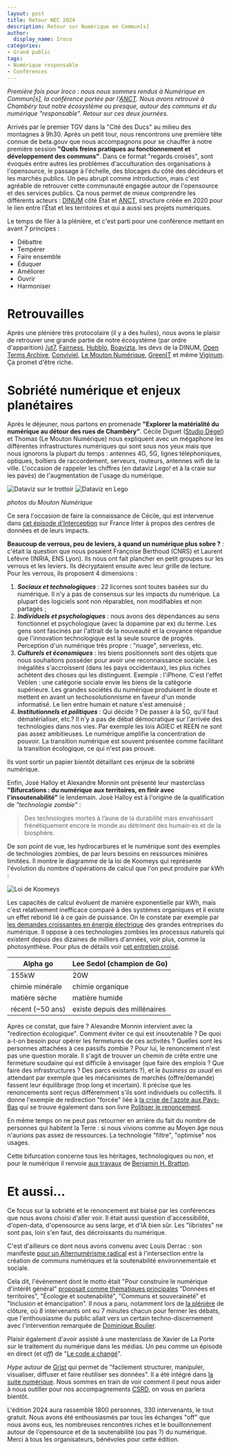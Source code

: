 ```yaml
---
layout: post
title: Retour NEC 2024
description: Retour sur Numérique en Commun[s]
author:
  display_name: Iroco
categories:
- Grand public
tags:
- Numérique responsable
- Conférences
---
```

_Première fois pour Iroco : nous nous sommes rendus à Numérique en Commun[s], la conférence portée par l'[ANCT](https://agence-cohesion-territoires.gouv.fr/). Nous avons retrouvé à Chambéry tout notre écosystème ou presque, autour des communs et du numérique "responsable". Retour sur ces deux journées._

Arrivés par le premier TGV dans la "Cité des Ducs" au milieu des montagnes à 9h30. Après un petit tour, nous rencontrons une première tête connue de beta.gouv que nous accompagnons pour se chauffer à notre première session **"Quels freins pratiques au fonctionnement et développement des communs"**. Dans ce format "regards croisés", sont évoqués entre autres les problèmes d'acculturation des organisations à l'opensource, le passage à l'échelle, des blocages du côté des décideurs et les marchés publics. Un peu abrupt comme introduction, mais c'est agréable de retrouver cette communauté engagée autour de l'opensource et des services publics. Ça nous permet de mieux comprendre les différents acteurs : [DINUM](https://www.numerique.gouv.fr/dinum/) côté État et [ANCT](https://agence-cohesion-territoires.gouv.fr/), structure créée en 2020 pour le lien entre l’État et les territoires et qui a aussi ses projets numériques.

Le temps de filer à la plénière, et c'est parti pour une conférence mettant en avant 7 principes&nbsp;:

* Débattre
* Tempérer
* Faire ensemble
* Éduquer
* Améliorer
* Ouvrir
* Harmoniser

# Retrouvailles

Après une plénière très protocolaire (il y a des huiles), nous avons le plaisir de retrouver une grande partie de notre écosystème (par ordre d'apparition) [/ut7](https://ut7.fr/), [Fairness](https://fairness.coop), [Hubblo](https://hubblo.org/), [Boavizta](https://boavizta.org/), les devs de la DINUM, [Open Terms Archive](https://opentermsarchive.org), [Conviviel](https://www.conviviel.org/), [Le Mouton Numérique](https://mouton-numerique.org/), [GreenIT](https://www.greenit.fr/) et même [Viginum](https://www.sgdsn.gouv.fr/notre-organisation/composantes/service-de-vigilance-et-protection-contre-les-ingerences-numeriques). Ça promet d'être riche.

# Sobriété numérique et enjeux planétaires

Après le déjeuner, nous partons en promenade **"Explorer la matérialité du numérique au détour des rues de Chambéry"**. Cécile Diguet ([Studio Dégel](https://studiodegel.com/)) et Thomas (Le Mouton Numérique) nous expliquent avec un mégaphone les différentes infrastructures numériques qui sont sous nos yeux mais que nous ignorons la plupart du temps : antennes 4G, 5G, lignes téléphoniques, optiques, boîtiers de raccordement, serveurs, routeurs, antennes wifi de la ville. L'occasion de rappeler les chiffres (en dataviz Lego! et à la craie sur les pavés) de l'augmentation de l'usage du numérique.

![Dataviz sur le trottoir](/images/nec2024/trottoir.png)
![Dataviz en Lego](/images/nec2024/lego.png)

*photos du Mouton Numérique*

Ce sera l'occasion de faire la connaissance de Cécile, qui est intervenue dans [cet épisode d'Interception](https://www.radiofrance.fr/franceinter/podcasts/interception/interception-du-dimanche-22-septembre-2024-8847789) sur France Inter à propos des centres de données et de leurs impacts.

**Beaucoup de verrous, peu de leviers, à quand un numérique plus sobre ?** : c'était la question que nous posaient Françoise Berthoud (CNRS) et Laurent Lefèvre (INRIA, ENS Lyon). Ils nous ont fait plancher en petit groupes sur les verrous et les leviers. Ils décryptaient ensuite avec leur grille de lecture. Pour les verrous, ils proposent 4 dimensions :

1. ***Sociaux et technologiques*** : 22 licornes sont toutes basées sur du numérique. Il n'y a pas de consensus sur les impacts du numérique. La plupart des logiciels sont non réparables, non modifiables et non partagés ;
2. ***Individuels et psychologiques*** : nous avons des dépendances au sens fonctionnel et psychologique (avec la dopamine par ex) du terme. Les gens sont fascinés par l'attrait de la nouveauté et la croyance répandue que l'innovation technologique est la seule source de progrès. Perception d'un numérique très propre : "nuage", serverless, etc.
3. ***Culturels et économiques*** : les biens positionnels sont des objets que nous souhaitons posséder pour avoir une reconnaissance sociale. Les inégalités s'accroissent (dans les pays occidentaux), les plus riches achètent des choses qui les distinguent. Exemple : l'iPhone. C'est l'effet Veblen : une catégorie sociale envie les biens de la catégorie supérieure. Les grandes sociétés du numérique produisent le doute et mettent en avant un techosolutionnisme en faveur d'un monde informatisé. Le lien entre humain et nature s'est amenuisé ;
4. ***Institutionnels et politiques*** : Qui décide ? De passer à la 5G, qu'il faut dématérialiser, etc.? Il n'y a pas de débat démocratique sur l'arrivée des technologies dans nos vies. Par exemple les lois AGIEC et REEN ne sont pas assez ambitieuses. Le numérique amplifie la concentration de pouvoir. La transition numérique est souvent présentée comme facilitant la transition écologique, ce qui n'est pas prouvé.

Ils vont sortir un papier bientôt détaillant ces enjeux de la sobriété numérique.

Enfin, José Halloy et Alexandre Monnin ont présenté leur masterclass **"Bifurcations : du numérique aux territoires, en finir avec l'insoutenabilité"** le lendemain. José Halloy est à l'origine de la qualification de *"technologie zombie"* :

> Des technologies mortes à l’aune de la durabilité mais envahissant frénétiquement encore le monde au détriment des humain·es et de la biosphère.

De son point de vue, les hydrocarbures et le numérique sont des exemples de technologies zombies, de par leurs besoins en ressources minières limitées. Il montre le diagramme de la loi de Koomeys qui représente l'évolution du nombre d'opérations de calcul que l'on peut produire par kWh :

![Loi de Koomeys](/images/nec2024/Koomeys_law_graph.jpg)

Les capacités de calcul évoluent de manière exponentielle par kWh, mais c'est relativement inefficace comparé à des systèmes organiques et il existe un effet rebond lié à ce gain de puissance. On le constate par exemple par [les demandes croissantes en énergie électrique](https://www.bloomberg.com./graphics/2024-ai-data-centers-power-grids/?srnd=undefined) des grandes entreprises du numérique. Il oppose à ces technologies zombies les processus naturels qui existent depuis des dizaines de milliers d'années, voir plus, comme la photosynthèse. Pour plus de détails voir [cet entretien croisé](https://www.ritimo.org/Au-dela-du-low-tech-technologies-zombies-soutenabilite-et-inventions).

| Alpha go | Lee Sedol (champion de Go) |
| ------- | ----------- |
| 155kW | 20W |
| chimie minérale | chimie organique |
| matière sèche | matière humide |
| récent (~50 ans) | existe depuis des millénaires |

Après ce constat, que faire ? Alexandre Monnin intervient avec la "redirection écologique". Comment éviter ce qui est insoutenable ? De quoi a-t-on besoin pour opérer les fermetures de ces activités ? Quelles sont les personnes attachées à ces passifs zombie ? Pour lui, le renoncement n'est pas une question morale. Il s'agit de trouver un chemin de crête entre une fermeture soudaine qui est difficile à envisager (que faire des emplois ? Que faire des infrastructures ? Des parcs existants ?), et le *business as usual* en attendant par exemple que les mécanismes de marchés (offre/demande) fassent leur équilibrage (trop long et incertain). Il précise que les renoncements sont reçus différemment s'ils sont individuels ou collectifs. Il donne l'exemple de redirection "forcée" liée à [la crise de l'azote aux Pays-Bas](https://www.youtube.com/watch?v=NMvi_gocBtA) qui se trouve également dans son livre [Politiser le renoncement](https://www.babelio.com/livres/Monnin-Politiser-le-renoncement/1490735).

En même temps on ne peut pas retourner en arrière du fait du nombre de personnes qui habitent la Terre : si nous vivions comme au Moyen âge nous n'aurions pas assez de ressources. La technologie "filtre", "optimise" nos usages.

Cette bifurcation concerne tous les héritages, technologiques ou non, et pour le numérique il renvoie [aux travaux](https://thenewnormal.strelka.com) de [Benjamin H. Bratton](https://en.wikipedia.org/wiki/Benjamin_H._Bratton).

# Et aussi...

Ce focus sur la sobriété et le renoncement est biaisé par les conférences que nous avons choisi d'aller voir. Il était aussi question d'accessibilité, d'open-data, d'opensource au sens large, et d'IA bien sûr. Les "libristes" ne sont pas, loin s'en faut, des décroissants du numérique.

C'est d'ailleurs ce dont nous avons convenu avec Louis Derrac : son manifeste [pour un Alternumérisme radical](https://louisderrac.com/alternumerisme-radical/) est à l'intersection entre la création de communs numériques et la soutenabilité environnementale et sociale.

Cela dit, l'événement dont le motto était "Pour construire le numérique d'intérêt général" [proposait comme thématiques principales](https://www.youtube.com/watch?v=2QU4rC8sg2U) "Données et territoires", "Écologie et soutenabilité", "Communs et souveraineté" et "Inclusion et émancipation". Il nous a paru, notamment lors de [la plénière](https://www.youtube.com/watch?v=232N7zhp2fQ) de clôture, où 8 intervenants ont eu 7 minutes chacun pour fermer les débats, que l'enthousiasme du public allait vers un certain techno-discernement avec l'intervention remarquée de [Dominique Boulier](https://fr.wikipedia.org/wiki/Dominique_Boullier).

Plaisir également d'avoir assisté à une masterclass de Xavier de La Porte sur le traitement du numérique dans les médias. Un peu comme un épisode en direct (et *off*) de "[Le code a changé](https://www.radiofrance.fr/franceinter/podcasts/le-code-a-change)".

*Hype* autour de [Grist](https://www.getgrist.com/) qui permet de "facilement structurer, manipuler, visualiser, diffuser et faire réutiliser ses données". Il a été intégré dans [la suite numérique](https://lasuite.numerique.gouv.fr/). Nous sommes en train de voir comment il peut nous aider à nous outiller pour nos accompagnements [CSRD](https://finance.ec.europa.eu/capital-markets-union-and-financial-markets/company-reporting-and-auditing/company-reporting/corporate-sustainability-reporting_en), on vous en parlera bientôt.

L'édition 2024 aura rassemblé 1800 personnes, 330 intervenants, le tout gratuit. Nous avons été enthousiasmés par tous les échanges "off" que nous avons eus, les nombreuses rencontres riches et le bouillonnement autour de l'opensource et de la soutenabilité (ou pas&nbsp;?) du numérique. Merci à tous les organisateurs, bénévoles pour cette édition.
